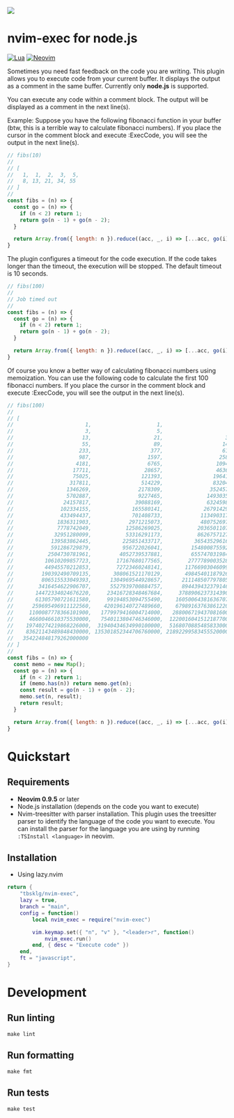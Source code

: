 ![](https://github.com/github/docs/actions/workflows/test.yml/badge.svg)

# nvim-exec for node.js
[![Lua](https://img.shields.io/badge/Lua-blue.svg?style=for-the-badge&logo=lua)](http://www.lua.org)
[![Neovim](https://img.shields.io/badge/Neovim%200.8+-green.svg?style=for-the-badge&logo=neovim)](https://neovim.io)

Sometimes you need fast feedback on the code you are writing. This plugin allows you to execute code
from your current buffer. It displays the output as a comment in the same buffer. Currently only **node.js**
is supported.

You can execute any code within a comment block. The output will be displayed
as a comment in the next line(s).

Example:
Suppose you have the following fibonacci function in your buffer (btw, this is a terrible way to calculate
fibonacci numbers). If you place the cursor in the comment block and execute :ExecCode, you will see the
output in the next line(s).

```javascript
// fibs(10)
// 
// [
//   1,  1,  2,  3,  5,
//   8, 13, 21, 34, 55
// ]
// 
const fibs = (n) => {
  const go = (n) => {
    if (n < 2) return 1;
    return go(n - 1) + go(n - 2);
  }

  return Array.from({ length: n }).reduce((acc, _, i) => [...acc, go(i)], []);
}
```

The plugin configures a timeout for the code execution. If the code takes longer than the timeout, the
execution will be stopped. The default timeout is 10 seconds.

```javascript
// fibs(100)
//
// Job timed out
//
const fibs = (n) => {
  const go = (n) => {
    if (n < 2) return 1;
    return go(n - 1) + go(n - 2);
  }

  return Array.from({ length: n }).reduce((acc, _, i) => [...acc, go(i)], []);
}
```

Of course you know a better way of calculating fibonacci numbers using memoization. You can use the
following code to calculate the first 100 fibonacci numbers. If you place the cursor in the comment block
and execute :ExecCode, you will see the output in the next line(s).

```javascript
// fibs(100)
// 
// [
//                       1,                     1,                     2,
//                       3,                     5,                     8,
//                      13,                    21,                    34,
//                      55,                    89,                   144,
//                     233,                   377,                   610,
//                     987,                  1597,                  2584,
//                    4181,                  6765,                 10946,
//                   17711,                 28657,                 46368,
//                   75025,                121393,                196418,
//                  317811,                514229,                832040,
//                 1346269,               2178309,               3524578,
//                 5702887,               9227465,              14930352,
//                24157817,              39088169,              63245986,
//               102334155,             165580141,             267914296,
//               433494437,             701408733,            1134903170,
//              1836311903,            2971215073,            4807526976,
//              7778742049,           12586269025,           20365011074,
//             32951280099,           53316291173,           86267571272,
//            139583862445,          225851433717,          365435296162,
//            591286729879,          956722026041,         1548008755920,
//           2504730781961,         4052739537881,         6557470319842,
//          10610209857723,        17167680177565,        27777890035288,
//          44945570212853,        72723460248141,       117669030460994,
//         190392490709135,       308061521170129,       498454011879264,
//         806515533049393,      1304969544928657,      2111485077978050,
//        3416454622906707,      5527939700884757,      8944394323791464,
//       14472334024676220,     23416728348467684,     37889062373143900,
//       61305790721611580,     99194853094755490,    160500643816367070,
//      259695496911122560,    420196140727489660,    679891637638612200,
//     1100087778366101900,   1779979416004714000,   2880067194370816000,
//     4660046610375530000,   7540113804746346000,  12200160415121877000,
//    19740274219868226000,  31940434634990100000,  51680708854858330000,
//    83621143489848430000, 135301852344706760000, 218922995834555200000,
//   354224848179262000000
// ]
// 
const fibs = (n) => {
  const memo = new Map();
  const go = (n) => {
    if (n < 2) return 1;
    if (memo.has(n)) return memo.get(n);
    const result = go(n - 1) + go(n - 2);
    memo.set(n, result);
    return result;
  }

  return Array.from({ length: n }).reduce((acc, _, i) => [...acc, go(i)], []);
}
```

# Quickstart
## Requirements
- **Neovim 0.9.5** or later
- Node.js installation (depends on the code you want to execute)
- Nvim-treesitter with parser installation. This plugin uses the treesitter parser to identify the language
  of the code you want to execute. You can install the parser for the language you are using by running
  `:TSInstall <language>` in neovim.

## Installation
- Using lazy.nvim
```lua
return {
    "tbsklg/nvim-exec",
    lazy = true,
    branch = "main",
    config = function()
        local nvim_exec = require("nvim-exec")

        vim.keymap.set({ "n", "v" }, "<leader>r", function()
            nvim_exec.run()
        end, { desc = "Execute code" })
    end,
    ft = "javascript",
}
```

# Development
## Run linting
```make lint```

## Run formatting
```make fmt```

## Run tests
```make test```
